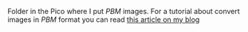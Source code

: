 Folder in the Pico where I put _PBM_ images. For a tutorial about convert images in _PBM_ format you can read [this article on my blog](https://www.settorezero.com/wordpress/raspberry-pi-pico-utilizzare-il-display-oled/)
